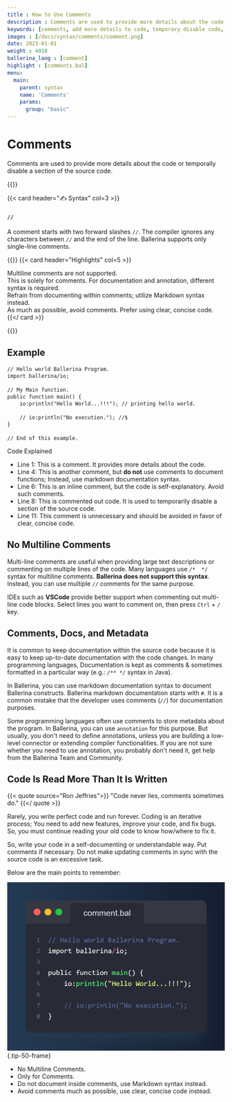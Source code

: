 ```yaml
---
title : How to Use Comments
description : Comments are used to provide more details about the code or temporally disable a section of the source code. <br> A comment starts with two forward slashes `//`. The compiler ignores any characters between `//` and the end of the line. 
keywords: [comments, add more details to code, temporary disable code, markdown syntax for documentation]
images : [/docs/syntax/comments/comment.png]
date: 2023-01-01
weight : 4010
ballerina_lang : [comment]
highlight : [comments.bal]
menu: 
  main:
    parent: syntax
    name: 'Comments'
    params:
      group: "basic"
---
```


# Comments

Comments are used to provide more details about the code or temporally disable a section of the source code.

{{<cards>}}

{{< card header="✍ Syntax" col=3 >}}

#### `//`

A comment starts with two forward slashes `//`. The compiler ignores any characters between `//` and the end of the line. Ballerina supports only single-line comments.


{{</card>}}
{{< card header="Highlights" col=5 >}}

<i class="bi bi-info-lg text-primary"></i> Multiline comments are not supported. <br>
<i class="bi bi-check2 text-success"></i> This is solely for comments. For documentation and annotation, different syntax is required.<br>
<i class="bi bi-x-lg text-danger"></i> Refrain from documenting within comments; utilize Markdown syntax instead.<br>
<i class="bi bi-check2 text-success"></i> As much as possible, avoid comments. Prefer using clear, concise code.<br>
{{</ card >}}

{{</cards>}}


## Example

```ballerina {filename="comments.bal" result="output" lines="1 4 6 8 11" codeview=false}
// Hello world Ballerina Program.
import ballerina/io;

// My Main function.
public function main() {
    io:println("Hello World...!!!"); // printing hello world.

    // io:println("No execution."); //$
}

// End of this example.

```

Code Explained

* Line 1: <i class="bi bi-info-circle text-primary"></i> This is a comment. It provides more details about the code. 
* Line 4: <i class="bi bi-exclamation-square text-warning"></i> This is another comment, but **do not** use comments to document functions; Instead, use markdown documentation syntax.
* Line 6: <i class="bi bi-exclamation-square text-warning"></i> This is an inline comment, but the code is self-explanatory. Avoid such comments.
* Line 8: <i class="bi bi-check-circle text-success"></i> This is commented out code. It is used to temporarily disable a section of the source code.
* Line 11: <i class="bi bi-exclamation-square text-warning"></i> This comment is unnecessary and should be avoided in favor of clear, concise code.


## No Multiline Comments

Multi-line comments are useful when providing large text descriptions or commenting on multiple lines of the code. Many languages use `/*  */` syntax for multiline comments. **Ballerina does not support this syntax**. Instead, you can use multiple `//` comments for the same purpose.

IDEs such as **VSCode** provide better support when commenting out multi-line code blocks. Select lines you want to comment on, then press `Ctrl` + `/` key.

## Comments, Docs, and Metadata

It is common to keep documentation within the source code because it is easy to keep up-to-date documentation with the code changes. In many programming languages, Documentation is kept as comments & sometimes formatted in a particular way (e.g.: `/** */` syntax in Java).

In Ballerina, you can use markdown documentation syntax to document Ballerina constructs. Ballerina markdown documentation starts with `#`. It is a common mistake that the developer uses comments (`//`) for documentation purposes.

Some programming languages often use comments to store metadata about the program. In Ballerina, you can use `annotation` for this purpose. But usually, you don't need to define annotations, unless you are building a low-level connector or extending compiler functionalities. If you are not sure whether you need to use annotation, you probably don't need it, get help from the Ballerina Team and Community.

## Code Is Read More Than It Is Written

{{< quote source="Ron Jeffries">}}
"Code never lies, comments sometimes do."
{{</ quote >}}

Rarely, you write perfect code and run forever. Coding is an iterative process; You need to add new features, improve your code, and fix bugs. So, you must continue reading your old code to know how/where to fix it.

So, write your code in a self-documenting or understandable way. Put comments if necessary. Do not make updating comments in sync with the source code is an excessive task.


Below are the main points to remember:

![comments](/docs/syntax/comments/comment.png)
{.tip-50-frame}

* No Multiline Comments.
* Only for Comments.
* Do not document inside comments, use Markdown syntax instead.
* Avoid comments much as possible, use clear, concise code instead.
